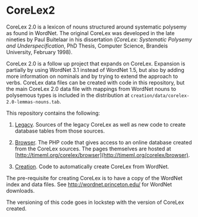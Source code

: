 #  CoreLex2

CoreLex 2.0 is a lexicon of nouns structured around systematic polysemy as found in WordNet. The original CoreLex was developed in the late nineties by Paul Buitelaar in his dissertation (*CoreLex: Systematic Polysemy and Underspecification*, PhD Thesis, Computer Science, Brandeis University, February 1998).

CoreLex 2.0 is a follow up project that expands on CoreLex. Expansion is partially by using WordNet 3.1 instead of WordNet 1.5, but also by adding more information on nominals and by trying to extend the approach to verbs. CoreLex data files can be created with code in this repository, but the main CoreLex 2.0 data file with mappings from WordNet nouns to polysemous types is included in the distribution at `creation/data/corelex-2.0-lemmas-nouns.tab`.

This repository contains the following:

1. [Legacy](legacy). Sources of the legacy CoreLex as well as new code to create database tables from those sources.

2. [Browser](browser). The PHP code that gives access to an online database created from the CoreLex sources. The pages themselves are hosted at [http://timeml.org/corelex/browser](http://timeml.org/corelex/browser).

3. [Creation](creation). Code to automatically create CoreLex from WordNet.

The pre-requisite for creating CoreLex is to have a copy of the WordNet index and data files. See http://wordnet.princeton.edu/ for WordNet downloads.

The versioning of this code goes in lockstep with the version of CoreLex created.
